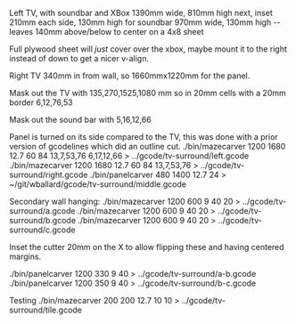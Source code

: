 Left TV, with soundbar and XBox
1390mm wide, 810mm high
next, inset 210mm each side, 130mm high for
  soundbar 970mm wide, 130mm high
--leaves 140mm above/below to center on a 4x8 sheet

Full plywood sheet will *just* cover over the xbox, maybe mount it to
the right instead of down to get a nicer v-align.

Right TV 340mm in from wall, so 1660mmx1220mm for the panel.

Mask out the TV with 135,270,1525,1080 mm so in 20mm cells with a 20mm border
6,12,76,53

Mask out the sound bar with 5,16,12,66

Panel is turned on its side compared to the TV, this was done with a prior
version of gcodelines which did an outline cut.
./bin/mazecarver 1200 1680 12.7 60 84 13,7,53,76 6,17,12,66  > ../gcode/tv-surround/left.gcode
./bin/mazecarver 1200 1680 12.7 60 84 13,7,53,76 > ../gcode/tv-surround/right.gcode
./bin/panelcarver 480 1400 12.7 24 > ~/git/wballard/gcode/tv-surround/middle.gcode

Secondary wall hanging:
  ./bin/mazecarver 1200 600 9 40 20 > ../gcode/tv-surround/a.gcode
  ./bin/mazecarver 1200 600 9 40 20 > ../gcode/tv-surround/b.gcode
  ./bin/mazecarver 1200 600 9 40 20 > ../gcode/tv-surround/c.gcode

  Inset the cutter 20mm on the X to allow flipping these and having
  centered margins.

  ./bin/panelcarver 1200 330 9 40 > ../gcode/tv-surround/a-b.gcode
  ./bin/panelcarver 1200 350 9 40 > ../gcode/tv-surround/b-c.gcode

Testing
./bin/mazecarver 200 200 12.7 10 10 > ../gcode/tv-surround/tile.gcode
